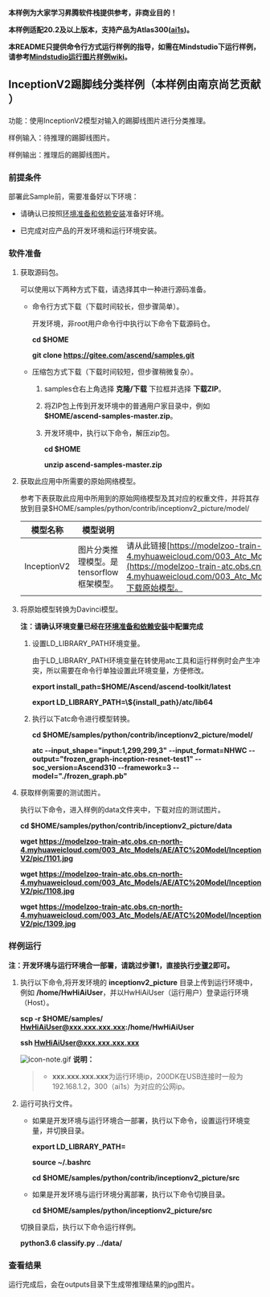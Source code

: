 
**本样例为大家学习昇腾软件栈提供参考，非商业目的！**

**本样例适配20.2及以上版本，支持产品为Atlas300([ai1s](https://support.huaweicloud.com/productdesc-ecs/ecs_01_0047.html#ecs_01_0047__section78423209366))。**

**本README只提供命令行方式运行样例的指导，如需在Mindstudio下运行样例，请参考[Mindstudio运行图片样例wiki](https://gitee.com/ascend/samples/wikis/Mindstudio%E8%BF%90%E8%A1%8C%E5%9B%BE%E7%89%87%E6%A0%B7%E4%BE%8B?sort_id=3164874)。**


## InceptionV2踢脚线分类样例（本样例由南京尚艺贡献 ）


功能：使用InceptionV2模型对输入的踢脚线图片进行分类推理。



样例输入：待推理的踢脚线图片。

样例输出：推理后的踢脚线图片。

### 前提条件

部署此Sample前，需要准备好以下环境：

- 请确认已按照[环境准备和依赖安装](https://gitee.com/ascend/samples/blob/master/python/environment)准备好环境。

- 已完成对应产品的开发环境和运行环境安装。

### 软件准备

1. 获取源码包。

   可以使用以下两种方式下载，请选择其中一种进行源码准备。

    - 命令行方式下载（下载时间较长，但步骤简单）。

        开发环境，非root用户命令行中执行以下命令下载源码仓。

       **cd $HOME**

       **git clone https://gitee.com/ascend/samples.git**

    - 压缩包方式下载（下载时间较短，但步骤稍微复杂）。

        1. samples仓右上角选择 **克隆/下载** 下拉框并选择 **下载ZIP**。

        2. 将ZIP包上传到开发环境中的普通用户家目录中，例如 **$HOME/ascend-samples-master.zip**。

        3. 开发环境中，执行以下命令，解压zip包。

            **cd $HOME**

            **unzip ascend-samples-master.zip**

2. 获取此应用中所需要的原始网络模型。

    参考下表获取此应用中所用到的原始网络模型及其对应的权重文件，并将其存放到目录$HOME/samples/python/contrib/inceptionv2_picture/model/
    
    |  **模型名称**  |  **模型说明**  |  **模型下载路径**  |
    |---|---|---|
    |  InceptionV2| 图片分类推理模型。是tensorflow框架模型。  |  请从此链接[https://modelzoo-train-atc.obs.cn-north-4.myhuaweicloud.com/003_Atc_Models/AE/ATC%20Model/InceptionV2/frozen_graph.pb](https://modelzoo-train-atc.obs.cn-north-4.myhuaweicloud.com/003_Atc_Models/AE/ATC%20Model/InceptionV2/frozen_graph.pb)下载原始模型。 |

3. 将原始模型转换为Davinci模型。
    
    **注：请确认环境变量已经在[环境准备和依赖安装](../../../environment)中配置完成**

    1. 设置LD_LIBRARY_PATH环境变量。

        由于LD_LIBRARY_PATH环境变量在转使用atc工具和运行样例时会产生冲突，所以需要在命令行单独设置此环境变量，方便修改。
        
        **export install_path=$HOME/Ascend/ascend-toolkit/latest**

        **export LD_LIBRARY_PATH=\\${install_path}/atc/lib64**  

    2. 执行以下atc命令进行模型转换。

        **cd $HOME/samples/python/contrib/inceptionv2_picture/model/**  

        **atc --input_shape="input:1,299,299,3" --input_format=NHWC --output="frozen_graph-inception-resnet-test1" --soc_version=Ascend310 --framework=3 --model="./frozen_graph.pb"**

   

4. 获取样例需要的测试图片。

    执行以下命令，进入样例的data文件夹中，下载对应的测试图片。

    **cd $HOME/samples/python/contrib/inceptionv2_picture/data**

    **wget https://modelzoo-train-atc.obs.cn-north-4.myhuaweicloud.com/003_Atc_Models/AE/ATC%20Model/InceptionV2/pic/1101.jpg**

    **wget https://modelzoo-train-atc.obs.cn-north-4.myhuaweicloud.com/003_Atc_Models/AE/ATC%20Model/InceptionV2/pic/1108.jpg**
    
    **wget https://modelzoo-train-atc.obs.cn-north-4.myhuaweicloud.com/003_Atc_Models/AE/ATC%20Model/InceptionV2/pic/1309.jpg**



### 样例运行

**注：开发环境与运行环境合一部署，请跳过步骤1，直接执行[步骤2](#step_2)即可。**   

1. 执行以下命令,将开发环境的 **inceptionv2_picture** 目录上传到运行环境中，例如 **/home/HwHiAiUser**，并以HwHiAiUser（运行用户）登录运行环境（Host）。

    **scp -r $HOME/samples/ HwHiAiUser@xxx.xxx.xxx.xxx:/home/HwHiAiUser**

    **ssh HwHiAiUser@xxx.xxx.xxx.xxx**    

    ![](https://images.gitee.com/uploads/images/2020/1106/160652_6146f6a4_5395865.gif "icon-note.gif") **说明：**  
    > - **xxx.xxx.xxx.xxx**为运行环境ip，200DK在USB连接时一般为192.168.1.2，300（ai1s）为对应的公网ip。

2. <a name="step_2"></a>运行可执行文件。

    - 如果是开发环境与运行环境合一部署，执行以下命令，设置运行环境变量，并切换目录。

      **export LD_LIBRARY_PATH=**

      **source ~/.bashrc**
        
      **cd $HOME/samples/python/contrib/inceptionv2_picture/src**

    - 如果是开发环境与运行环境分离部署，执行以下命令切换目录。
    
      **cd $HOME/samples/python/inceptionv2_picture/src**      

    切换目录后，执行以下命令运行样例。

    **python3.6 classify.py ../data/**
### 查看结果

运行完成后，会在outputs目录下生成带推理结果的jpg图片。
